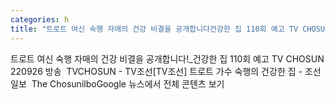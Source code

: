 ```yaml
---
categories: h
title: "트로트 여신 숙행 자매의 건강 비결을 공개합니다건강한 집 110회 예고 TV CHOSUN 220926 방송  TVCHOSUN  TV조선"
---
```

트로트 여신 숙행 자매의 건강 비결을 공개합니다!_건강한 집 110회 예고 TV CHOSUN 220926 방송&nbsp;&nbsp;TVCHOSUN - TV조선[TV조선] 트로트 가수 숙행의 건강한 집 - 조선일보&nbsp;&nbsp;The ChosunilboGoogle 뉴스에서 전체 콘텐츠 보기